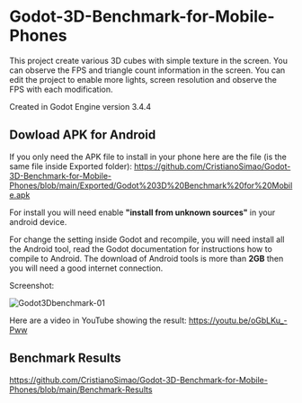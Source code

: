 # Godot-3D-Benchmark-for-Mobile-Phones
This project create various 3D cubes with simple texture in the screen. You can observe the FPS and triangle count information in the screen. You can edit the project to enable more lights, screen resolution and observe the FPS with each modification.

Created in Godot Engine version 3.4.4

## Dowload APK for Android
If you only need the APK file to install in your phone here are the file (is the same file inside Exported folder):
https://github.com/CristianoSimao/Godot-3D-Benchmark-for-Mobile-Phones/blob/main/Exported/Godot%203D%20Benchmark%20for%20Mobile.apk

For install you will need enable **"install from unknown sources"** in your android device.

For change the setting inside Godot and recompile, you will need install all the Android tool, read the Godot documentation for instructions how to compile to Android. The download of Android tools is more than **2GB** then you will need a good internet connection.

Screenshot:

![Godot3Dbenchmark-01](https://user-images.githubusercontent.com/40866219/187093272-419510e7-6aff-47f1-8bf0-e974a5d126e0.jpg)

Here are a video in YouTube showing the result:
https://youtu.be/oGbLKu_-Pww

## Benchmark Results
https://github.com/CristianoSimao/Godot-3D-Benchmark-for-Mobile-Phones/blob/main/Benchmark-Results
